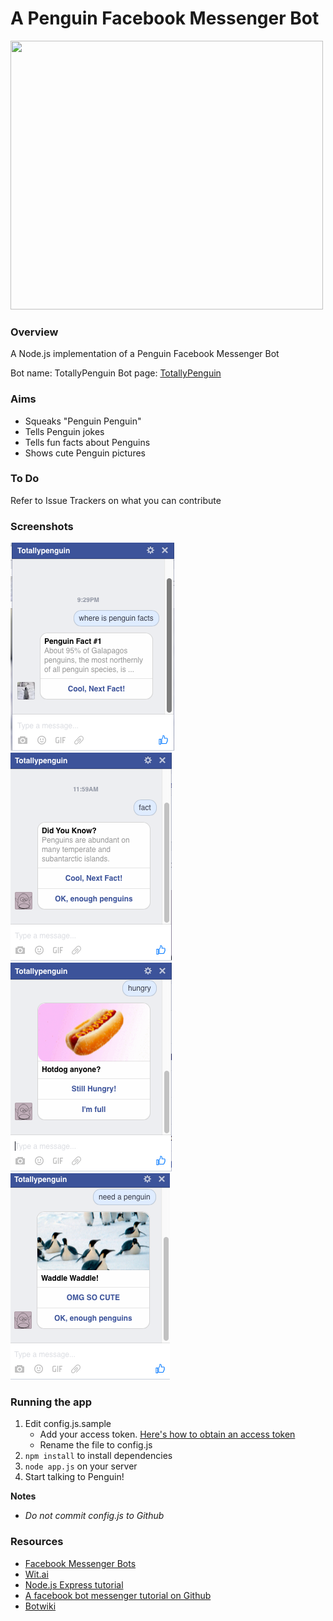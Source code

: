 # A Penguin Facebook Messenger Bot 

<img src="demo/penguinfbbot3.gif" width="500" height="430" />

### Overview
A Node.js implementation of a Penguin Facebook Messenger Bot 

Bot name: TotallyPenguin 
Bot page: [TotallyPenguin](https://www.facebook.com/Totallypenguin/)

### Aims
- Squeaks "Penguin Penguin"
- Tells Penguin jokes 
- Tells fun facts about Penguins 
- Shows cute Penguin pictures 

### To Do

Refer to Issue Trackers on what you can contribute

### Screenshots 

![penguinfacts](demo/penguinfacts.png)
![](demo/facts.png)
![](demo/food.png)
![](demo/waddle.png)

### Running the app
1. Edit config.js.sample
    * Add your access token. [Here's how to obtain an access token](https://developers.facebook.com/docs/messenger-platform/quickstart)
    * Rename the file to config.js
2. `npm install` to install dependencies
3. `node app.js` on your server 
4. Start talking to Penguin!

**Notes**
* *Do not commit config.js to Github*

### Resources
- [Facebook Messenger Bots](https://developers.facebook.com/docs/messenger-platform/product-overview)
- [Wit.ai](https://wit.ai/)
- [Node.js Express tutorial](http://www.tutorialspoint.com/nodejs/nodejs_express_framework.htm)
- [A facebook bot messenger tutorial on Github](https://github.com/jw84/messenger-bot-tutorial)
- [Botwiki](https://botwiki.org/tutorials/facebook-messenger-bots/)
